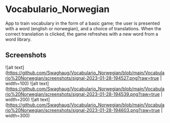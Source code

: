 # Vocabulario_Norwegian
App to train vocabulary in the form of a basic game; the user is presented with a word (english or norwegian), and a choice of translations. When the correct translation is clicked, the game refreshes with a new word from a word library.

## Screenshots
![alt text](https://github.com/Swaghaug/Vocabulario_Norwegian/blob/main/Vocabulario%20Norwegian/screenshots/signal-2023-01-28-194527.png?raw=true | width=100)
![alt text](https://github.com/Swaghaug/Vocabulario_Norwegian/blob/main/Vocabulario%20Norwegian/screenshots/signal-2023-01-28-194539.png?raw=true | width=200)
![alt text](https://github.com/Swaghaug/Vocabulario_Norwegian/blob/main/Vocabulario%20Norwegian/screenshots/signal-2023-01-28-194603.png?raw=true | width=300)
